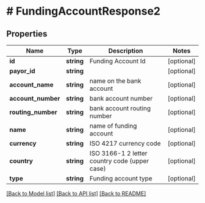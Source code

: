 # # FundingAccountResponse2

## Properties

Name | Type | Description | Notes
------------ | ------------- | ------------- | -------------
**id** | **string** | Funding Account Id | [optional] 
**payor_id** | **string** |  | [optional] 
**account_name** | **string** | name on the bank account | [optional] 
**account_number** | **string** | bank account number | [optional] 
**routing_number** | **string** | bank account routing number | [optional] 
**name** | **string** | name of funding account | [optional] 
**currency** | **string** | ISO 4217 currency code | [optional] 
**country** | **string** | ISO 3166-1 2 letter country code (upper case) | [optional] 
**type** | **string** | Funding account type | [optional] 

[[Back to Model list]](../../README.md#documentation-for-models) [[Back to API list]](../../README.md#documentation-for-api-endpoints) [[Back to README]](../../README.md)


